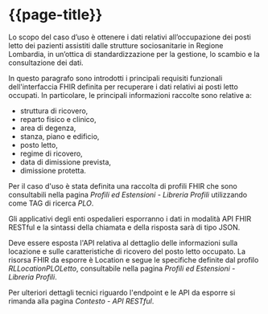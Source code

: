 # {{page-title}}

Lo scopo del caso d’uso è ottenere i dati relativi all’occupazione dei posti letto dei pazienti assistiti dalle strutture sociosanitarie in Regione Lombardia, in un’ottica di standardizzazione per la gestione, lo scambio e la consultazione dei dati.

In questo paragrafo sono introdotti i principali requisiti funzionali dell'interfaccia FHIR definita per recuperare i dati relativi ai posti letto occupati. In particolare, le principali informazioni raccolte sono relative a: 
* struttura di ricovero, 
* reparto fisico e clinico,
* area di degenza, 
* stanza, piano e edificio, 
* posto letto, 
* regime di ricovero,
* data di dimissione prevista,
* dimissione protetta.

Per il caso d'uso è stata definita una raccolta di profili FHIR che sono consultabili nella pagina *Profili ed Estensioni - Libreria Profili* utilizzando come TAG di ricerca *PLO*.

Gli applicativi degli enti ospedalieri esporranno i dati in modalità API FHIR RESTful e la sintassi della chiamata e della risposta sarà di tipo JSON. 

Deve essere esposta l'API relativa al dettaglio delle informazioni sulla locazione e sulle caratteristiche di ricovero del posto letto occupato. 
La risorsa FHIR da esporre è Location e segue le specifiche definite dal profilo *RLLocationPLOLetto*, consultabile nella pagina *Profili ed Estensioni - Libreria Profili*.


Per ulteriori dettagli tecnici riguardo l'endpoint e le API da esporre si rimanda alla pagina *Contesto - API RESTful*. 
